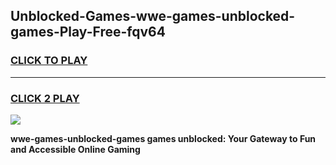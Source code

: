 
## Unblocked-Games-wwe-games-unblocked-games-Play-Free-fqv64
<h3>
<a href="https://premium76.site?title=wwe-games-unblocked-games&ref=15A">CLICK TO PLAY</a></h3>
<hr>

<h3>
<a href="https://premium76.site?title=wwe-games-unblocked-games&ref=15A">CLICK 2 PLAY</a>
  
</h3>

<a href="https://premium76.site?title=wwe-games-unblocked-games&ref=15A"><img src="https://clearcache.store/games.png"></a>


**wwe-games-unblocked-games games unblocked: Your Gateway to Fun and Accessible Online Gaming**
